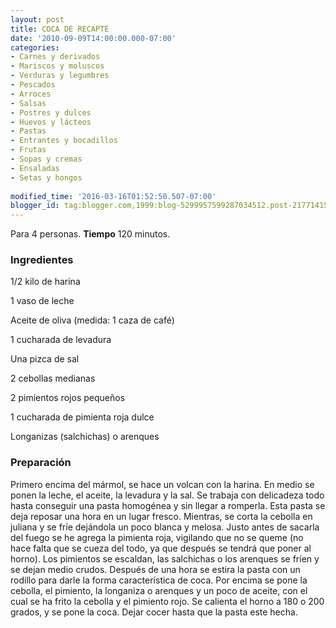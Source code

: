 ```yaml
---
layout: post
title: COCA DE RECAPTE
date: '2010-09-09T14:00:00.000-07:00'
categories:
- Carnes y derivados
- Mariscos y moluscos
- Verduras y legumbres
- Pescados
- Arroces
- Salsas
- Postres y dulces
- Huevos y lácteos
- Pastas
- Entrantes y bocadillos
- Frutas
- Sopas y cremas
- Ensaladas
- Setas y hongos
 
modified_time: '2016-03-16T01:52:50.507-07:00'
blogger_id: tag:blogger.com,1999:blog-5299957599287034512.post-2177141574329649259
---
```


Para 4 personas.
<b>Tiempo</b> 120 minutos.

<h3>Ingredientes</h3>

1/2 kilo de harina

1 vaso de leche

Aceite de oliva (medida: 1 caza de café)

1 cucharada de levadura

Una pizca de sal

2 cebollas medianas

2 pimientos rojos pequeños

1 cucharada de pimienta roja dulce

Longanizas (salchichas) o arenques

<h3>Preparación</h3>

Primero encima del mármol, se hace un volcan con la harina. En medio se ponen la leche, el aceite, la levadura y la sal. Se trabaja con delicadeza todo hasta conseguir una pasta homogénea y sin llegar a romperla. Esta pasta se deja reposar una hora en un lugar fresco. Mientras, se corta la cebolla en juliana y se fríe dejándola un poco blanca y melosa. Justo antes de sacarla del fuego se he agrega la pimienta roja, vigilando que no se queme (no hace falta que se cueza del todo, ya que después se tendrá que poner al horno). Los pimientos se escaldan, las salchichas o los arenques se fríen y se dejan medio crudos. Después de una hora se estira la pasta con un rodillo para darle la forma característica de coca. Por encima se pone la cebolla, el pimiento, la longaniza o arenques y un poco de aceite, con el cual se ha frito la cebolla y el pimiento rojo. Se calienta el horno a 180 o 200 grados, y se pone la coca. Dejar cocer hasta que la pasta este hecha.

